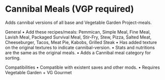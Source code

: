 # Cannibal Meals (VGP required)

Adds cannibal versions of all base and Vegetable Garden Project-meals.

General	
  • Add these recipes/meals: Pemmican, Simple Meal, Fine Meal, Lavish Meal, Packaged Survival Meal, Stir-Fry, Stew, Pizza, Salted Meat, Cheeseburger, Tacos, Meat Pie, Kabobs, Grilled Steak
  • Has added texture on the original textures to indicate cannibal-version.
  • Stats and nutritions are the same as the original meals.
  • Adds a Cannibal meal category for sorting.

Compatibilities
  • Compatible with existent saves and other mods.
  • Requires Vegetable Garden + VG Gourmet
